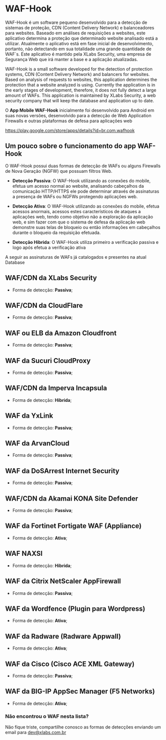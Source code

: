 # WAF-Hook

WAF-Hook é um software pequeno desenvolvido para a detecção de sistemas de proteção, CDN (Content Delivery Network) e balanceadores para websites.
Baseado em análises de requisições a websites, este aplicativo determina a proteção que determinado website analisado está a utilizar.
Atualmente o aplicativo está em fase inicial de desenvolvimento, portanto, não detectando em sua totalidade uma grande quantidade de WAF´s.
Este aplicativo é mantido pela XLabs Security, uma empresa de Segurança Web que irá manter a base e a aplicação atualizadas.

WAF-Hook is a small software developed for the detection of protection systems, CDN (Content Delivery Network) and balancers for websites.
Based on analysis of requests to websites, this application determines the protection that a website analyzed is using.
Currently the application is in the early stages of development, therefore, it does not fully detect a large amount of WAFs.
This application is maintained by XLabs Security, a web security company that will keep the database and application up to date.


O **App Mobile WAF-Hook** inicialmente foi desenvolvido para Android em suas novas versões,
desenvolvido para a detecção de Web Application Firewalls e outras plataformas de defesa para aplicações web

https://play.google.com/store/apps/details?id=br.com.wafhook


## Um pouco sobre o funcionamento do app WAF-Hook

O WAF-Hook possui duas formas de detecção de WAFs ou alguns Firewalls de Nova Geração (NGFW) que possuam filtros Web.

- **Detecção Passiva**:
O WAF-Hook utilizando as conexões do mobile, efetua um acesso normal ao website,
analisando cabeçalhos da comunicação HTTP/HTTPS ele pode determinar através de assinaturas
a presença de WAFs ou NGFWs protegendo aplicações web.


- **Detecção Ativa**:
O WAF-Hook utilizando as conexões do mobile, efetua acessos anormais, 
acessos estes característicos de ataques a aplicações web, tendo como objetivo não a exploração da aplicação web,
e sim fazer com que o sistema de defesa da aplicação web demonstre suas telas de bloqueio ou então informações em cabeçalhos
durante o bloqueio da requisição efetuada.


- **Detecção Hibrida**:
O WAF-Hook utiliza primeiro a verificação passiva e logo após efetua a verificação ativa


A seguir as assinaturas de WAFs já catalogados e presentes na atual Database

## WAF/CDN da XLabs Security

- Forma de detecção: **Passiva**; 


## WAF/CDN da CloudFlare

- Forma de detecção: **Passiva**; 


## WAF ou ELB da Amazon Cloudfront

- Forma de detecção: **Passiva**; 


## WAF da Sucuri CloudProxy

- Forma de detecção: **Passiva**; 


## WAF/CDN da Imperva Incapsula

- Forma de detecção: **Hibrida**; 


## WAF da YxLink

- Forma de detecção: **Passiva**; 


## WAF da ArvanCloud

- Forma de detecção: **Passiva**; 


## WAF da DoSArrest Internet Security

- Forma de detecção: **Passiva**; 


## WAF/CDN da Akamai KONA Site Defender

- Forma de detecção: **Passiva**; 


## WAF da Fortinet Fortigate WAF (Appliance)

- Forma de detecção: **Ativa**; 


## WAF NAXSI

- Forma de detecção: **Hibrida**; 


## WAF da Citrix NetScaler AppFirewall

- Forma de detecção: **Passiva**; 


## WAF da Wordfence (Plugin para Wordpress)

- Forma de detecção: **Ativa**; 


## WAF da Radware (Radware Appwall)

- Forma de detecção: **Ativa**; 


## WAF da Cisco (Cisco ACE XML Gateway)

- Forma de detecção: **Passiva**; 


## WAF da BIG-IP AppSec Manager (F5 Networks)

- Forma de detecção: **Ativa**;


### Não encontrou o WAF nesta lista?
Não fique triste, compartilhe conosco as formas de detecções enviando um email para dev@xlabs.com.br
